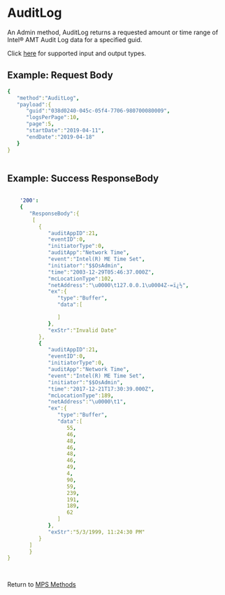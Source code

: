 # AuditLog
 
An Admin method, AuditLog returns a requested amount or time range of Intel&reg; AMT Audit Log data for a specified guid. 

Click [here](types.md) for supported input and output types.

## Example: Request Body

``` yaml
{  
   "method":"AuditLog",
   "payload":{  
      "guid":"038d0240-045c-05f4-7706-980700080009",
      "logsPerPage":10,
      "page":5,
      "startDate":"2019-04-11",
      "endDate":"2019-04-18"
   }
}
	
```

## Example: Success ResponseBody

``` yaml

    '200':
    {  
	   "ResponseBody":{
	    [  
		  {  
			 "auditAppID":21,
			 "eventID":0,
			 "initiatorType":0,
			 "auditApp":"Network Time",
			 "event":"Intel(R) ME Time Set",
			 "initiator":"$$OsAdmin",
			 "time":"2003-12-29T05:46:37.000Z",
			 "mcLocationType":102,
			 "netAddress":"\u0000\t127.0.0.1\u0004Z-=ï¿½",
			 "ex":{  
				"type":"Buffer",
				"data":[  

				]
			 },
			 "exStr":"Invalid Date"
		  },
		  {  
			 "auditAppID":21,
			 "eventID":0,
			 "initiatorType":0,
			 "auditApp":"Network Time",
			 "event":"Intel(R) ME Time Set",
			 "initiator":"$$OsAdmin",
			 "time":"2017-12-21T17:30:39.000Z",
			 "mcLocationType":189,
			 "netAddress":"\u0000\t1",
			 "ex":{  
				"type":"Buffer",
				"data":[  
				   55,
				   46,
				   48,
				   46,
				   48,
				   46,
				   49,
				   4,
				   90,
				   59,
				   239,
				   191,
				   189,
				   62
				]
			 },
			 "exStr":"5/3/1999, 11:24:30 PM"
		  }
	   ]
	   }
}
					
					
```

Return to [MPS Methods](../indexMPS.md)